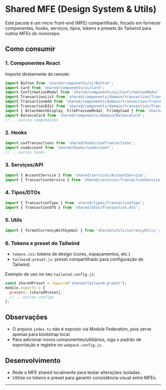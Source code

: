 # Shared MFE (Design System & Utils)

Este pacote é um micro front-end (MFE) compartilhado, focado em fornecer componentes, hooks, serviços, tipos, tokens e presets do Tailwind para outros MFEs do monorepo.

## Como consumir

### 1. Componentes React
Importe diretamente do remote:
```js
import Button from 'shared/components/ui/Button';
import Card from 'shared/components/ui/Card';
import ConfirmationModal from 'shared/components/ui/ConfirmationModal';
import TransactionList from 'shared/components/domain/transaction/TransactionList';
import TransactionAdd from 'shared/components/domain/transaction/TransactionAdd';
import TransactionEdit from 'shared/components/domain/transaction/TransactionEdit';
import { AttachmentDisplay, FilePreviewModal, FileUpload } from 'shared/components/domain/file';
import BalanceCard from 'shared/components/domain/BalanceCard';
// ...outros componentes
```

### 2. Hooks
```js
import useTransactions from 'shared/hooks/useTransactions';
import useAccount from 'shared/hooks/useAccount';
// ...outros hooks
```

### 3. Serviços/API
```js
import { AccountService } from 'shared/services/AccountService';
import { TransactionService } from 'shared/services/TransactionService';
```

### 4. Tipos/DTOs
```js
import { TransactionType } from 'shared/types/TransactionType';
import { TransactionDTO } from 'shared/dtos/Transaction.dto';
```

### 5. Utils
```js
import { formatCurrencyWithSymbol } from 'shared/utils/currencyUtils';
```

### 6. Tokens e preset do Tailwind
- `tokens.css`: tokens de design (cores, espaçamentos, etc.)
- `tailwind.preset.js`: preset compartilhado para configuração do Tailwind.

Exemplo de uso no seu `tailwind.config.js`:
```js
const sharedPreset = require('shared/tailwind.preset');
module.exports = {
  presets: [sharedPreset],
  // ...outras configs
};
```

## Observações
- O arquivo `index.ts` não é exposto via Module Federation, pois serve apenas para bootstrap local.
- Para adicionar novos componentes/utilitários, siga o padrão de exportação e registre no `webpack.config.js`.

## Desenvolvimento
- Rode o MFE shared localmente para testar alterações isoladas.
- Utilize os tokens e preset para garantir consistência visual entre MFEs.

---
